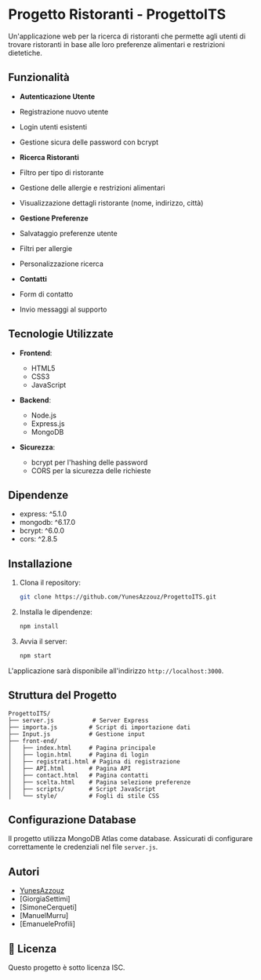 # Progetto Ristoranti - ProgettoITS

Un'applicazione web per la ricerca di ristoranti che permette agli utenti di trovare ristoranti in base alle loro preferenze alimentari e restrizioni dietetiche.

## Funzionalità

-  **Autenticazione Utente**
  - Registrazione nuovo utente
  - Login utenti esistenti
  - Gestione sicura delle password con bcrypt

-  **Ricerca Ristoranti**
  - Filtro per tipo di ristorante
  - Gestione delle allergie e restrizioni alimentari
  - Visualizzazione dettagli ristorante (nome, indirizzo, città)

-  **Gestione Preferenze**
  - Salvataggio preferenze utente
  - Filtri per allergie
  - Personalizzazione ricerca

-  **Contatti**
  - Form di contatto
  - Invio messaggi al supporto

##  Tecnologie Utilizzate

- **Frontend**:
  - HTML5
  - CSS3
  - JavaScript

- **Backend**:
  - Node.js
  - Express.js
  - MongoDB

- **Sicurezza**:
  - bcrypt per l'hashing delle password
  - CORS per la sicurezza delle richieste

##  Dipendenze

- express: ^5.1.0
- mongodb: ^6.17.0
- bcrypt: ^6.0.0
- cors: ^2.8.5

##  Installazione

1. Clona il repository:
   ```bash
   git clone https://github.com/YunesAzzouz/ProgettoITS.git
   ```

2. Installa le dipendenze:
   ```bash
   npm install
   ```

3. Avvia il server:
   ```bash
   npm start
   ```

L'applicazione sarà disponibile all'indirizzo `http://localhost:3000`.

##  Struttura del Progetto

```
ProgettoITS/
├── server.js           # Server Express
├── importa.js         # Script di importazione dati
├── Input.js           # Gestione input
├── front-end/
│   ├── index.html     # Pagina principale
│   ├── login.html     # Pagina di login
│   ├── registrati.html # Pagina di registrazione
│   ├── API.html       # Pagina API
│   ├── contact.html   # Pagina contatti
│   ├── scelta.html    # Pagina selezione preferenze
│   ├── scripts/       # Script JavaScript
│   └── style/         # Fogli di stile CSS
```

##  Configurazione Database

Il progetto utilizza MongoDB Atlas come database. Assicurati di configurare correttamente le credenziali nel file `server.js`.

##  Autori

- [YunesAzzouz](https://github.com/YunesAzzouz)
- [GiorgiaSettimi]
- [SimoneCerqueti]
- [ManuelMurru]
- [EmanueleProfili]

## 📄 Licenza

Questo progetto è sotto licenza ISC.
